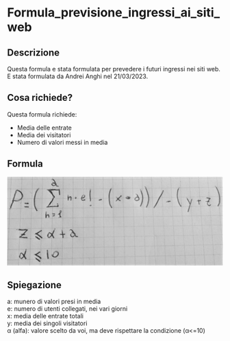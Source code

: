 # Formula_previsione_ingressi_ai_siti_web

## Descrizione
Questa formula e stata formulata per prevedere i futuri ingressi nei siti web.  
E stata formulata da Andrei Anghi nel 21/03/2023.

## Cosa richiede?
Questa formula richiede:
* Media delle entrate
* Media dei visitatori
* Numero di valori messi in media

## Formula
![Formula](formula.webp)

## Spiegazione
a: munero di valori presi in media  
e: numero di utenti collegati, nei vari giorni  
x: media delle entrate totali  
y: media dei singoli visitatori  
α (alfa): valore scelto da voi, ma deve rispettare la condizione (α<=10)  
